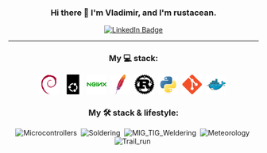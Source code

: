 
<div id="header" align="center">
<!--
  <img src="https://media.giphy.com/media/M9gbBd9nbDrOTu1Mqx/giphy.gif" width="100"/>
-->

  ### Hi there 👋   I'm Vladimir, and I'm rustacean. 

  <a href="www.linkedin.com/in/vladimir-ermakov-806a0185">
    <img src="https://img.shields.io/badge/LinkedIn-blue?style=for-the-badge&logo=linkedin&logoColor=white" alt="LinkedIn Badge"/>
  </a>

</div>

---

<div id="stack" align="center">

### My :computer: stack:
<img src= "https://github.com/devicons/devicon/blob/master/icons/debian/debian-original.svg" title="Debian" alt="Debian" width="40" height="40"/>&nbsp;
<img src= "https://github.com/devicons/devicon/blob/master/icons/ubuntu/ubuntu-plain.svg" title="Ubuntu" alt="Ubuntu" width="40" height="40"/>&nbsp;
<img src= "https://github.com/devicons/devicon/blob/master/icons/nginx/nginx-original.svg" title="Nginx" alt="Nginx" width="40" height="40"/>&nbsp;
<img src= "https://github.com/devicons/devicon/blob/master/icons/apache/apache-original.svg" title="Apache" alt="Apache" width="40" height="40"/>&nbsp;
<img src= "https://github.com/devicons/devicon/blob/master/icons/rust/rust-plain.svg" title="Rust" alt="Rust" width="40" height="40"/>&nbsp;
<img src= "https://github.com/devicons/devicon/blob/master/icons/python/python-original.svg" title="Python" alt="Pyrhon" width="40" height="40"/>&nbsp;
<img src= "https://github.com/devicons/devicon/blob/master/icons/git/git-original.svg" title="Git" alt="Git" width="40" height="40"/>&nbsp;
<img src= "https://github.com/devicons/devicon/blob/master/icons/docker/docker-original.svg" title="Docker" alt="Docker" width="40" height="40"/>&nbsp;

### My :hammer_and_wrench: stack & lifestyle: 

<img src= "https://cdn-icons-png.flaticon.com/128/5912/5912934.png" title="Microcontrollers" alt="Microcontrollers" width="40" height="40"/>&nbsp;
<img src= "https://cdn-icons-png.flaticon.com/128/12730/12730471.png" title="Soldering" alt="Soldering" width="40" height="40"/>&nbsp;
<img src= "https://cdn-icons-png.flaticon.com/128/5059/5059316.png" title="MIG_TIG_Weldering" alt="MIG_TIG_Weldering" width="40" height="40"/>&nbsp;
<img src= "https://cdn-icons-png.flaticon.com/128/2649/2649783.png" title="Meteorology" alt="Meteorology" width="40" height="40"/>&nbsp;
<img src= "https://cdn-icons-png.flaticon.com/128/12893/12893053.png" title="Trail_run" alt="Trail_run" width="40" height="40"/>&nbsp;
</div>

<!--

<img src= "https://cdn-icons-png.flaticon.com/128/1925/1925629.png" title="Hydroponics" alt="Hydroponics" width="40" height="40"/>&nbsp;
<img src= "https://cdn-icons-png.flaticon.com/128/2173/2173832.png" title="Family" alt="Family" width="40" height="40"/>&nbsp;
<img src= "https://cdn-icons-png.flaticon.com/128/450/450064.png" title="Cooking" alt="Cooking" width="40" height="40"/>&nbsp;




https://github.com/devicons/devicon/blob/master/icons/arduino/arduino-plain.svg
https://github.com/devicons/devicon/blob/master/icons/debian/debian-original.svg

https://github.com/devicons/devicon/blob/master/icons/rust/rust-plain.svg
https://github.com/devicons/devicon/blob/master/icons/python/python-original.svg


**VladimirSonoErmakov/VladimirSonoErmakov** is a ✨ _special_ ✨ repository because its `README.md` (this file) appears on your GitHub profile.

Here are some ideas to get you started:

- 🔭 I’m currently working on ...
- 🌱 I’m currently learning ...
- 👯 I’m looking to collaborate on ...
- 🤔 I’m looking for help with ...
- 💬 Ask me about ...
- 📫 How to reach me: ...
- 😄 Pronouns: ...
- ⚡ Fun fact: ...





-->
